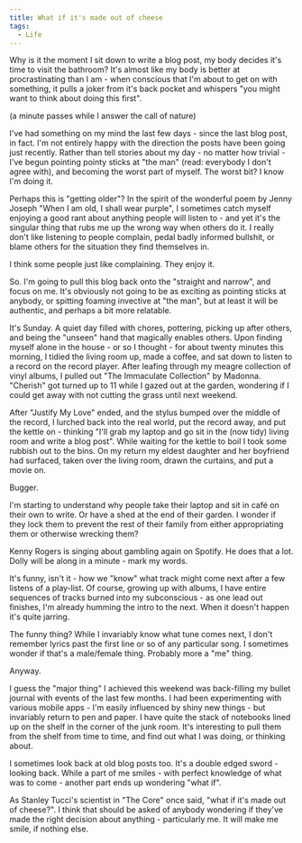 ```yaml
---
title: What if it's made out of cheese
tags:
  - Life
---
```


Why is it the moment I sit down to write a blog post, my body decides it's time to visit the bathroom? It's almost like my body is better at procrastinating than I am - when conscious that I'm about to get on with something, it pulls a joker from it's back pocket and whispers "you might want to think about doing this first".

(a minute passes while I answer the call of nature)

I've had something on my mind the last few days - since the last blog post, in fact. I'm not entirely happy with the direction the posts have been going just recently. Rather than tell stories about my day - no matter how trivial - I've begun pointing pointy sticks at "the man" (read: everybody I don't agree with), and becoming the worst part of myself. The worst bit? I know I'm doing it.

Perhaps this is "getting older"? In the spirit of the wonderful poem by Jenny Joseph "When I am old, I shall wear purple", I sometimes catch myself enjoying a good rant about anything people will listen to - and yet it's the singular thing that rubs me up the wrong way when others do it. I really don't like listening to people complain, pedal badly informed bullshit, or blame others for the situation they find themselves in.

I think some people just like complaining. They enjoy it.

So. I'm going to pull this blog back onto the "straight and narrow", and focus on me. It's obviously not going to be as exciting as pointing sticks at anybody, or spitting foaming invective at "the man", but at least it will be authentic, and perhaps a bit more relatable.

It's Sunday. A quiet day filled with chores, pottering, picking up after others, and being the "unseen" hand that magically enables others. Upon finding myself alone in the house - or so I thought - for about twenty minutes this morning, I tidied the living room up, made a coffee, and sat down to listen to a record on the record player. After leafing through my meagre collection of vinyl albums, I pulled out "The Immaculate Collection" by Madonna. "Cherish" got turned up to 11 while I gazed out at the garden, wondering if I could get away with not cutting the grass until next weekend.

After "Justify My Love" ended, and the stylus bumped over the middle of the record, I lurched back into the real world, put the record away, and put the kettle on - thinking "I'll grab my laptop and go sit in the (now tidy) living room and write a blog post". While waiting for the kettle to boil I took some rubbish out to the bins. On my return my eldest daughter and her boyfriend had surfaced, taken over the living room, drawn the curtains, and put a movie on.

Bugger.

I'm starting to understand why people take their laptop and sit in café on their own to write. Or have a shed at the end of their garden. I wonder if they lock them to prevent the rest of their family from either appropriating them or otherwise wrecking them?

Kenny Rogers is singing about gambling again on Spotify. He does that a lot. Dolly will be along in a minute - mark my words.

It's funny, isn't it - how we "know" what track might come next after a few listens of a play-list. Of course, growing up with albums, I have entire sequences of tracks burned into my subconscious - as one lead out finishes, I'm already humming the intro to the next. When it doesn't happen it's quite jarring.

The funny thing? While I invariably know what tune comes next, I don't remember lyrics past the first line or so of any particular song. I sometimes wonder if that's a male/female thing. Probably more a "me" thing.

Anyway.

I guess the "major thing" I achieved this weekend was back-filling my bullet journal with events of the last few months. I had been experimenting with various mobile apps - I'm easily influenced by shiny new things - but invariably return to pen and paper. I have quite the stack of notebooks lined up on the shelf in the corner of the junk room. It's interesting to pull them from the shelf from time to time, and find out what I was doing, or thinking about.

I sometimes look back at old blog posts too. It's a double edged sword - looking back. While a part of me smiles - with perfect knowledge of what was to come - another part ends up wondering "what if".

As Stanley Tucci's scientist in "The Core" once said, "what if it's made out of cheese?". I think that should be asked of anybody wondering if they've made the right decision about anything - particularly me. It will make me smile, if nothing else.